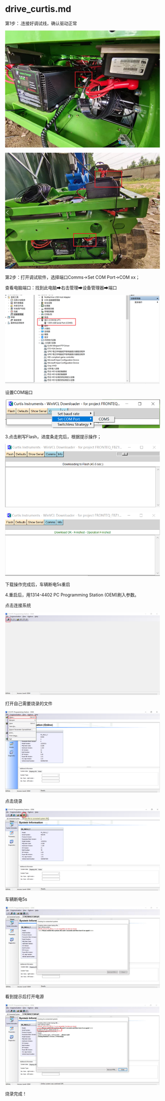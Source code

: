 # drive_curtis.md

第1步：.连接好调试线，确认驱动正常

![image-20230613110539828](assets/drive_curtis.md_img/image-20230613110539828.png)

![image-20230613110608764](assets/drive_curtis.md_img/image-20230613110608764.png)

第2步：打开调试软件，选择端口Comms->Set COM Port->COM xx；

查看电脑端口：找到此电脑➡右击管理➡设备管理器➡端口

![image-20230613142307479](assets/drive_curtis.md_img/image-20230613142307479.png)

设置COM端口

![image-20230613111436246](assets/drive_curtis.md_img/image-20230613111436246.png)

3.点击刷写Flash，进度条走完后，根据提示操作；

![image-20230613111606154](assets/drive_curtis.md_img/image-20230613111606154.png)

![image-20230613111718047](assets/drive_curtis.md_img/image-20230613111718047.png)

下载操作完成后，车辆断电5s重启

4.重启后，用1314-4402 PC Programming Station (OEM)刷入参数。

点击连接系统

![image-20230613112328105](assets/drive_curtis.md_img/image-20230613112328105.png)

打开自己需要烧录的文件

![image-20230613112551465](assets/drive_curtis.md_img/image-20230613112551465.png)

点击烧录

![image-20230613112805707](assets/drive_curtis.md_img/image-20230613112805707.png)

车辆断电5s

![image-20230613112909548](assets/drive_curtis.md_img/image-20230613112909548.png)

看到提示后打开电源

![image-20230613112946910](assets/drive_curtis.md_img/image-20230613112946910.png)



烧录完成！
